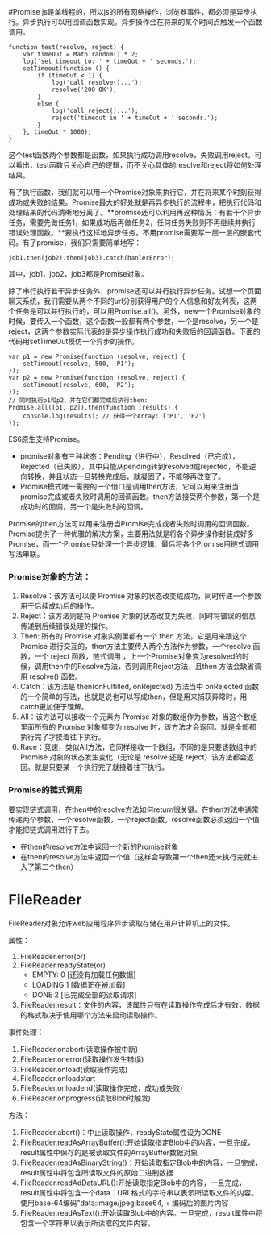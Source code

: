 #Promise
js是单线程的，所以js的所有网络操作，浏览器事件，都必须是异步执行。异步执行可以用回调函数实现。异步操作会在将来的某个时间点触发一个函数调用。


	function test(resolve, reject) {
   		var timeOut = Math.random() * 2;
		log('set timeout to: ' + timeOut + ' seconds.');
    	setTimeout(function () {
        	if (timeOut < 1) {
        	    log('call resolve()...');
        	    resolve('200 OK');
       		}
       	 	else {
            	log('call reject()...');
            	reject('timeout in ' + timeOut + ' seconds.');
        	}
    	}, timeOut * 1000);
	}

这个test函数两个参数都是函数，如果执行成功调用resolve，失败调用reject。可以看出，test函数只关心自己的逻辑，而不关心具体的resolve和reject将如何处理结果。

有了执行函数，我们就可以用一个Promise对象来执行它，并在将来某个时刻获得成功或失败的结果。Promise最大的好处就是再异步执行的流程中，把执行代码和处理结果的代码清晰地分离了。**promise还可以利用再这种情况：有若干个异步任务，需要先做任务1，如果成功后再做任务2，任何任务失败则不再继续并执行错误处理函数。**要执行这样地异步任务，不用promise需要写一层一层的嵌套代码。有了promise，我们只需要简单地写：

	job1.then(job2).then(job3).catch(hanlerError);

其中，job1，job2，job3都是Promise对象。

除了串行执行若干异步任务外，promise还可以并行执行异步任务。试想一个页面聊天系统，我们需要从两个不同的url分别获得用户的个人信息和好友列表，这两个任务是可以并行执行的，可以用Promise.all()。另外，new一个Promise对象的时候，要传入一个函数，这个函数一般都有两个参数，一个是resolve，另一个是reject，这两个参数实际代表的是异步操作执行成功和失败后的回调函数。下面的代码用setTimeOut模仿一个异步的操作。

	var p1 = new Promise(function (resolve, reject) {
	    setTimeout(resolve, 500, 'P1');
	});
	var p2 = new Promise(function (resolve, reject) {
	    setTimeout(resolve, 600, 'P2');
	});
	// 同时执行p1和p2，并在它们都完成后执行then:
	Promise.all([p1, p2]).then(function (results) {
	    console.log(results); // 获得一个Array: ['P1', 'P2']
	});

ES6原生支持Promise。

* promise对象有三种状态：Pending（进行中），Resolved（已完成），Rejected（已失败），其中只能从pending转到resolved或rejected，不能逆向转换，并且状态一旦转换完成后，就凝固了，不能够再改变了。
* Promise模式唯一需要的一个借口是调用then方法，它可以用来注册当promise完成或者失败时调用的回调函数。then方法接受两个参数，第一个是成功时的回调，另一个是失败时的回调。

Promise的then方法可以用来注册当Promise完成或者失败时调用的回调函数。Promise提供了一种优雅的解决方案，主要用法就是将各个异步操作封装成好多Promise，而一个Promise只处理一个异步逻辑，最后将各个Promise用链式调用写法串联。

### Promise对象的方法：

1. Resolve：该方法可以使 Promise 对象的状态改变成成功，同时传递一个参数用于后续成功后的操作。
2. Reject：该方法则是将 Promise 对象的状态改变为失败，同时将错误的信息传递到后续错误处理的操作。
3. Then: 所有的 Promise 对象实例里都有一个 then 方法，它是用来跟这个 Promise 进行交互的，then方法主要传入两个方法作为参数，一个resolve 函数，一个 reject 函数，链式调用 ，上一个Promise对象变为resolved的时候，调用then中的Resolve方法，否则调用Reject方法，且then 方法会缺省调用 resolve() 函数。
4. Catch：该方法是 then(onFulfilled, onRejected) 方法当中 onRejected 函数的一个简单的写法，也就是说也可以写成then，但是用来捕获异常时，用catch更加便于理解。
5. All：该方法可以接收一个元素为 Promise 对象的数组作为参数，当这个数组里面所有的 Promise 对象都变为 resolve 时，该方法才会返回。就是全部都执行完了才接着往下执行。
6. Race：竞速，类似All方法，它同样接收一个数组，不同的是只要该数组中的 Promise 对象的状态发生变化（无论是 resolve 还是 reject）该方法都会返回。就是只要某一个执行完了就接着往下执行。

### Promise的链式调用

要实现链式调用，在then中的resolve方法如何return很关键。在then方法中通常传递两个参数，一个resolve函数，一个reject函数。resolve函数必须返回一个值才能把链式调用进行下去。

* 在then的resolve方法中返回一个新的Promise对象
* 在then的resolve方法中返回一个值（这样会导致第一个then还未执行完就进入了第二个then）

# FileReader

FileReader对象允许web应用程序异步读取存储在用户计算机上的文件。

属性：

1. FileReader.error(or)
2. FileReader.readyState(or)
	* EMPTY: 0 [还没有加载任何数据]
	* LOADING 1 [数据正在被加载]
	* DONE 2 [已完成全部的读取请求]
3. FileReader.result：文件的内容，该属性只有在读取操作完成后才有效，数据的格式取决于使用哪个方法来启动读取操作。

事件处理：

1. FileReader.onabort(读取操作被中断)
2. FileReader.onerror(读取操作发生错误)
3. FileReader.onload(读取操作完成)
4. FileReader.onloadstart
5. FileReader.onloadend(读取操作完成，成功或失败)
6. FileReader.onprogress(读取Blob时触发)

方法：

1. FileReader.abort()：中止读取操作，readyState属性设为DONE
2. FileReader.readAsArrayBuffer():开始读取指定Blob中的内容，一旦完成，result属性中保存的是被读取文件的ArrayBuffer数据对象
3. FileReader.readAsBinaryString()：开始读取指定Blob中的内容，一旦完成，result属性中将包含所读取文件的原始二进制数据
4. FileReader.readAdDataURL():开始读取指定Blob中的内容，一旦完成，result属性中将包含一个data：URL格式的字符串以表示所读取文件的内容。使用base-64编码"data:image/jpeg;base64, + 编码后的图片内容
5. FileReader.readAsText():开始读取Blob中的内容。一旦完成，result属性中将包含一个字符串以表示所读取的文件内容。